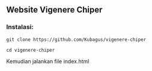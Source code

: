 ## Website Vigenere Chiper

### Instalasi:

```
git clone https://github.com/Kubagus/vigenere-chiper
```

`cd vigenere-chiper`

Kemudian jalankan file index.html
